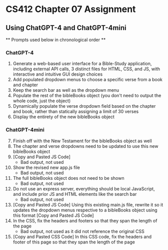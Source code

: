 # CS412 Chapter 07 Assignment
## Using ChatGPT-4 and ChatGPT-4mini

** Prompts used below in chronological order **
### ChatGPT-4
1. Generate a web-based user interface for a Bible-Study application, including external API calls, 3 distinct files for HTML, CSS, and JS, with interactive and intuitive GUI design choices
2. Add populated dropdown menus to choose a specific verse from a book and chapter
3. Keep the search bar as well as the dropdown menu
4. Populate the rest of the bibleBooks object (you don't need to output the whole code, just the object)
5. Dynamically populate the verse dropdown field based on the chapter and book, rather than statically assigning a limit of 30 verses
6. Display the entirety of the new bibleBooks object

### ChatGPT-4mini
7. Finish off with the New Testament for the bibleBooks object as well
8. The chapter and verse dropdowns need to be updated to use this new bibleBooks object
9. [Copy and Pasted JS Code]
    - Bad output, not used
10. Show the revised new app.js file
    - Bad output, not used
11. The full bibleBooks object does not need to be shown
    - Bad output, not used
12. Do not use an express server, everything should be local JavaScript, and include prior JS and HTML elements like the search bar
    - Bad output, not used
13. [Copy and Pasted JS Code] Using this existing main.js file, rewrite it so it updates the dropdown menus respective to a bibleBooks object using this format [Copy and Pasted JS Code]
14. In the CSS, fix the headers and footers so that they span the length of the page
    - Bad output, not used as it did not reference the original CSS
15. [Copy and Pasted CSS Code] In this CSS code, fix the headers and footer of this page so that they span the length of the page